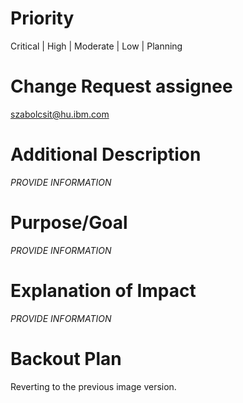 # Priority
<!-- Select the priority of this change -->
<priority>

Critical | High | Moderate | Low | Planning

</priority>

# Change Request assignee
<!-- The person's email who will be assigned to the Change Request in ServiceNow -->
<assignedto>

szabolcsit@hu.ibm.com

</assignedto>

# Additional Description
<!-- Some description of the change, implementation steps -->
<!-- This field will be appended with the commit messages of the content of the PR, -->
<!-- and any PR description that was included since the last PR into this branch -->
<description>
  
  _PROVIDE INFORMATION_
  
</description>

# Purpose/Goal
<!-- Write the reason of why the change is needed -->
<purpose>

  _PROVIDE INFORMATION_

</purpose>

# Explanation of Impact
<!-- Write down what this Change Implementation will impact -->
<impact>

  _PROVIDE INFORMATION_

</impact>

# Backout Plan
<!-- Write some details how the change will be rolled back in case of a failure -->
<backoutplan>

  Reverting to the previous image version.

</backoutplan>

